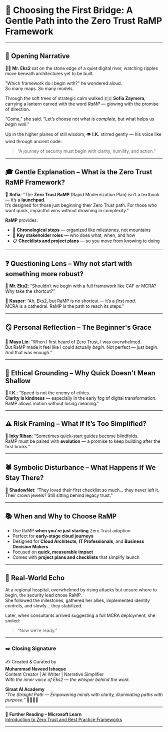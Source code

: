 # 🌉 Choosing the First Bridge: A Gentle Path into the Zero Trust RaMP Framework

---

## 🌱 Opening Narrative

👨‍💼 **Mr. Eks2** sat on the stone edge of a quiet digital river, watching ripples move beneath architectures yet to be built.

"Which framework do I begin with?" he wondered aloud.  
So many maps. So many models.

Through the soft trees of strategic calm walked 🇪🇸 **Sofia Zaymera**, carrying a lantern carved with the word *RaMP* — glowing with the promise of direction.

“Come,” she said. “Let’s choose not what is *complete*, but what helps us *begin well*.”

Up in the higher planes of still wisdom, 👁️ **I.K.** stirred gently — his voice like wind through ancient code:

> “A journey of security must begin with clarity, humility, and action.”

---

## 🎓 Gentle Explanation – What is the Zero Trust RaMP Framework?

💬 **Sofia**: “The **Zero Trust RaMP** (Rapid Modernization Plan) isn’t a textbook — it’s a **launchpad**.  
It’s designed for those just beginning their Zero Trust path. For those who want quick, impactful wins without drowning in complexity.”

**RaMP** provides:
- 🌟 **Chronological steps** — organized like milestones, not mountains  
- 🤝 **Key stakeholder roles** — who does what, when, and how  
- 📋 **Checklists and project plans** — so you move from knowing to doing

---

## ❓ Questioning Lens – Why not start with something more robust?

💬 **Mr. Eks2**: “Shouldn’t we begin with a full framework like CAF or MCRA? Why take the shortcut?”

💬 **Kasper**: “Ah, Eks2, but RaMP is no shortcut — it’s a *first road*.  
MCRA is a cathedral. RaMP is the path to reach its steps.”

---

## 🪞 Personal Reflection – The Beginner's Grace

💬 **Maya Lin**: “When I first heard of Zero Trust, I was overwhelmed.  
But RaMP made it feel like I could actually *begin*. Not perfect — just begin. And that was enough.”

---

## 🧭 Ethical Grounding – Why Quick Doesn’t Mean Shallow

💬 **I.K.**: “Speed is not the enemy of ethics.  
**Clarity is kindness** — especially in the early fog of digital transformation.  
RaMP allows motion without losing meaning.”

---

## ⚠️ Risk Framing – What If It’s Too Simplified?

💬 **Inky Rihan**: “Sometimes quick-start guides become blindfolds.  
RaMP must be paired with **evolution** — a promise to keep building after the first bricks.”

---

## 🕷️ Symbolic Disturbance – What Happens If We Stay There?

💬 **ShadowNet**: “They loved their first checklist so much... they never left it.  
Their crown jewels? Still sitting behind legacy trust.”

---

## 📚 When and Why to Choose RaMP

- Use RaMP **when you're just starting** Zero Trust adoption  
- Perfect for **early-stage cloud journeys**  
- Designed for **Cloud Architects**, **IT Professionals**, and **Business Decision Makers**  
- Focused on **quick, measurable impact**  
- Comes with **project plans and checklists** that simplify launch

---

## 🔐 Real-World Echo

At a regional hospital, overwhelmed by rising attacks but unsure where to begin, the security lead chose RaMP.  
She followed the milestones, gathered her allies, implemented identity controls, and slowly... they stabilized.

Later, when consultants arrived suggesting a full MCRA deployment, she smiled:

> “Now we’re ready.”

---

### ✒️ Closing Signature

✍️ Created & Curated by  
**Muhammad Naveed Ishaque**  
Content Creator | AI Writer | Narrative Simplifier  
_With the inner voice of Eks2 — the whisper behind the work._

**Siraat AI Academy**  
_“The Straight Path — Empowering minds with clarity, illuminating paths with purpose.”_ 🌷🌼🧚‍♀️

---

🔗 **Further Reading – Microsoft Learn**  
[Introduction to Zero Trust and Best Practice Frameworks](https://learn.microsoft.com/en-gb/training/modules/introduction-zero-trust-best-practice-frameworks/1-introduction-best-practices)

---

